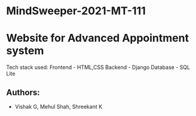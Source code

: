 # MindSweeper-2021-MT-111
# Website for Advanced Appointment system

Tech stack used:
Frontend - HTML,CSS
Backend - Django 
Database - SQL Lite

## Authors:
* Vishak G, Mehul Shah, Shreekant K
